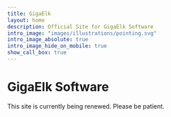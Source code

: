 ```yaml
---
title: GigaElk
layout: home
description: Official Site for GigaElk Software
intro_image: "images/illustrations/pointing.svg"
intro_image_absolute: true
intro_image_hide_on_mobile: true
show_call_box: true
---
```


# GigaElk Software

This site is currently being renewed. Please be patient.
